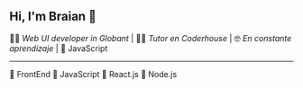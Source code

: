 ## Hi, I'm Braian 👋

👨‍💻 *Web UI developer in Globant* | 
👨‍🏫 *Tutor en Coderhouse* | 
🤓 *En constante aprendizaje* | 
💛 JavaScript

___

🤍 FrontEnd 
💛 JavaScript
💙 React.js
💚 Node.js




